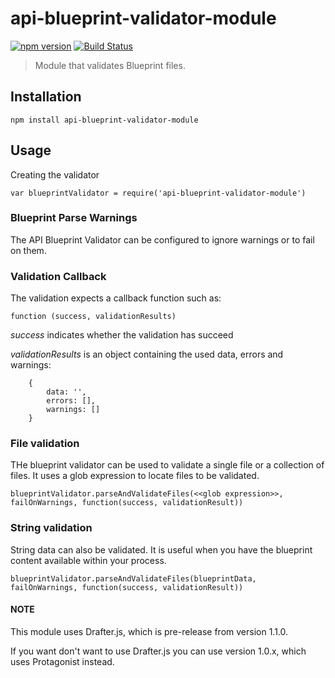 # api-blueprint-validator-module

[![npm version](https://badge.fury.io/js/api-blueprint-validator-module.svg)](http://badge.fury.io/js/api-blueprint-validator-module) [![Build Status](https://travis-ci.org/Aconex/api-blueprint-validator-module.svg)](https://travis-ci.org/Aconex/api-blueprint-validator-module)

> Module that validates Blueprint files.

## Installation

`npm install api-blueprint-validator-module`

## Usage

Creating the validator

`var blueprintValidator = require('api-blueprint-validator-module')`

### Blueprint Parse Warnings

The API Blueprint Validator can be configured to ignore warnings or to fail on them. 
 
### Validation Callback

The validation expects a callback function such as:

`function (success, validationResults)`

*success* indicates whether the validation has succeed 

*validationResults* is an object containing the used data, errors and warnings:

```
    { 
        data: '',
        errors: [],
        warnings: [] 
    }
```

 
### File validation

THe blueprint validator can be used to validate a single file or a collection of files. It uses a glob expression to locate files to be validated.

`blueprintValidator.parseAndValidateFiles(<<glob expression>>, failOnWarnings, function(success, validationResult))`

### String validation

String data can also be validated. It is useful when you have the blueprint content available within your process.

`blueprintValidator.parseAndValidateFiles(blueprintData, failOnWarnings, function(success, validationResult))`

#### NOTE

This module uses Drafter.js, which is pre-release from version 1.1.0.
 
If you want don't want to use Drafter.js you can use version 1.0.x, which uses Protagonist instead.
